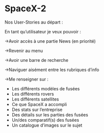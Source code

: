 # SpaceX-2

Nos User-Stories au départ : 

En tant qu’utilisateur je veux pouvoir :

->Avoir accès à une partie News (en priorité)

->Revenir au menu

->Avoir une barre de recherche

->Naviguer aisément entre les rubriques d’info

->Me renseigner sur :
-	Les différents modèles de fusées
-	Les différents rovers
-	Les différents satellites
-	Ce que SpaceX a accompli
-	Des stats sur l’entreprise
-	Des détails sur les parties des fusées
-	Un/des comparatif(s) des fusées
-	Un catalogue d’images sur le sujet 






















































































